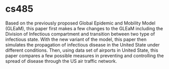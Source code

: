 # cs485
Based on the previously proposed Global Epidemic and Mobility Model (GLEaM), this paper first makes a few changes to the GLEaM including the Division of Infectious compartment and transition between two type of infectious state.  With the new variant of the model, this paper then simulates the propagation of infectious disease in the United State under different conditions. Then, using data set of airports in United State, this paper compares a few possible measures in preventing and controlling the spread of disease through the US air traffic network.
